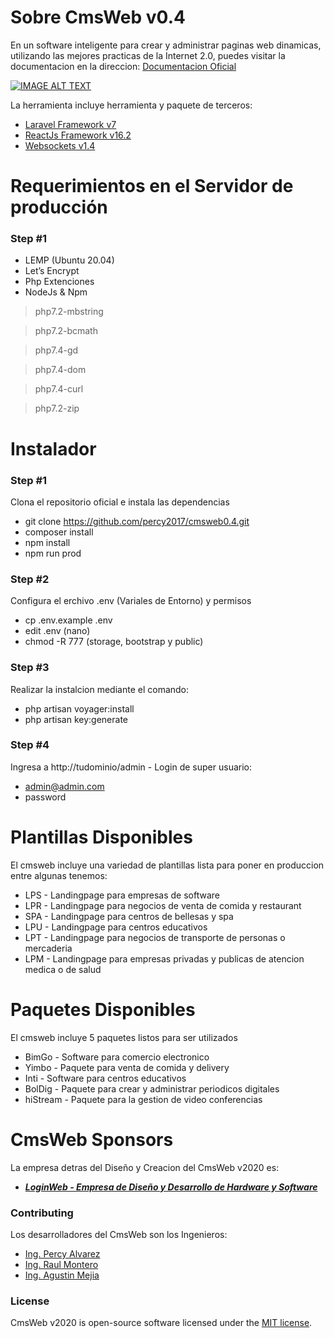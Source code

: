 
# Sobre CmsWeb v0.4

En un software inteligente para crear y administrar paginas web dinamicas, utilizando las mejores practicas de la Internet 2.0, puedes visitar la documentacion en la direccion: [Documentacion Oficial](https://loginweb.dev/docs)

[![IMAGE ALT TEXT](http://img.youtube.com/vi/IF4WsxTWbyA/0.jpg)](http://www.youtube.com/watch?v=IF4WsxTWbyA "Video Title")

La herramienta incluye herramienta y paquete de terceros:

- [Laravel Framework v7](https://laravel.com/)
- [ReactJs Framework v16.2](https://es.reactjs.org/)
- [Websockets v1.4](https://docs.beyondco.de/laravel-websockets/)

# Requerimientos en el Servidor de producción
### Step #1
- LEMP (Ubuntu 20.04)
- Let’s Encrypt 
- Php Extenciones
- NodeJs & Npm

> php7.2-mbstring

> php7.2-bcmath

> php7.4-gd

> php7.4-dom

> php7.4-curl

> php7.2-zip

# Instalador 
### Step #1
Clona el repositorio oficial e instala las dependencias
- git clone https://github.com/percy2017/cmsweb0.4.git
- composer install
- npm install
- npm run prod

### Step #2
Configura el erchivo .env (Variales de Entorno) y permisos
-   cp .env.example .env
-   edit .env (nano)   
-   chmod -R 777 (storage, bootstrap y public)

### Step #3
Realizar la instalcion mediante el comando:
- php artisan voyager:install
- php artisan key:generate

### Step #4
Ingresa a http://tudominio/admin - Login de super usuario:
-   admin@admin.com 
-   password

# Plantillas Disponibles

El cmsweb incluye una variedad de plantillas lista para poner en produccion entre algunas tenemos:
- LPS - Landingpage para empresas de software
- LPR - Landingpage para negocios de venta de comida y restaurant
- SPA - Landingpage para centros de bellesas y spa
- LPU - Landingpage para centros educativos
- LPT - Landingpage para negocios de transporte de personas o mercaderia
- LPM - Landingpage para empresas privadas y publicas de atencion medica o de salud


# Paquetes Disponibles

El cmsweb incluye 5 paquetes listos para ser utilizados
- BimGo - Software para comercio electronico
- Yimbo - Paquete para venta de comida y delivery
- Inti - Software para centros educativos
- BolDig - Paquete para crear y administrar periodicos digitales
- hiStream - Paquete para la gestion de video conferencias

# CmsWeb Sponsors

La empresa detras del Diseño y Creacion del CmsWeb v2020 es:

- ***[LoginWeb - Empresa de Diseño y Desarrollo de Hardware y Software](https://loginweb.dev/)***

### Contributing

Los desarrolladores del CmsWeb son los Ingenieros:
- [Ing. Percy Alvarez](#)
- [Ing. Raul Montero](#)
- [Ing. Agustin Mejia](#)


### License

CmsWeb v2020 is open-source software licensed under the [MIT license](https://opensource.org/licenses/MIT).
